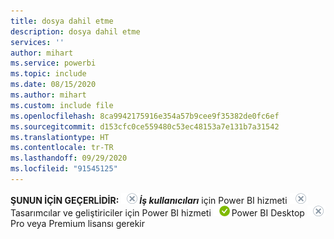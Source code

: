 ```yaml
---
title: dosya dahil etme
description: dosya dahil etme
services: ''
author: mihart
ms.service: powerbi
ms.topic: include
ms.date: 08/15/2020
ms.author: mihart
ms.custom: include file
ms.openlocfilehash: 8ca9942175916e354a57b9cee9f35382de0fc6ef
ms.sourcegitcommit: d153cfc0ce559480c53ec48153a7e131b7a31542
ms.translationtype: HT
ms.contentlocale: tr-TR
ms.lasthandoff: 09/29/2020
ms.locfileid: "91545125"
---
```

<Token>**ŞUNUN İÇİN GEÇERLİDİR:** ![Şunun için geçerli değildir:](media/no.png)***İş kullanıcıları*** için Power BI hizmeti ![Şunun için geçerli değildir:](media/no.png)Tasarımcılar ve geliştiriciler için Power BI hizmeti ![Şunun için geçerlidir:](media/yes.png)Power BI Desktop ![Şunun için geçerli değildir:](media/no.png)Pro veya Premium lisansı gerekir </Token>